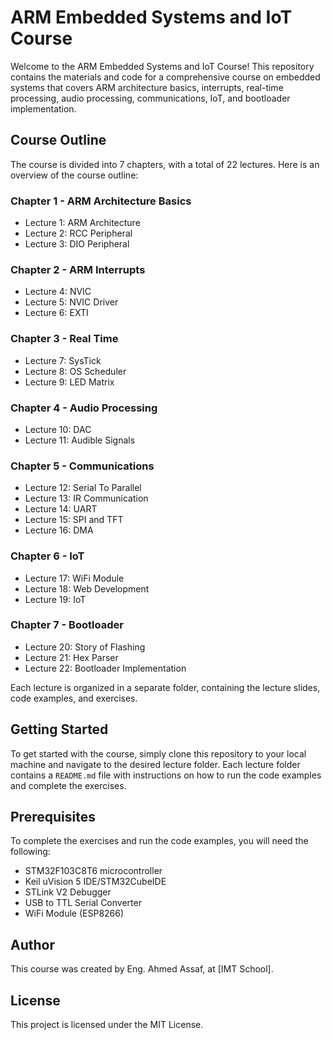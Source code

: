 # ARM Embedded Systems and IoT Course

Welcome to the ARM Embedded Systems and IoT Course! This repository contains the materials and code for a comprehensive course on embedded systems that covers ARM architecture basics, interrupts, real-time processing, audio processing, communications, IoT, and bootloader implementation.

## Course Outline

The course is divided into 7 chapters, with a total of 22 lectures. Here is an overview of the course outline:

### Chapter 1 - ARM Architecture Basics
- Lecture 1: ARM Architecture
- Lecture 2: RCC Peripheral
- Lecture 3: DIO Peripheral

### Chapter 2 - ARM Interrupts
- Lecture 4: NVIC
- Lecture 5: NVIC Driver
- Lecture 6: EXTI

### Chapter 3 - Real Time
- Lecture 7: SysTick
- Lecture 8: OS Scheduler
- Lecture 9: LED Matrix

### Chapter 4 - Audio Processing
- Lecture 10: DAC
- Lecture 11: Audible Signals

### Chapter 5 - Communications
- Lecture 12: Serial To Parallel
- Lecture 13: IR Communication
- Lecture 14: UART
- Lecture 15: SPI and TFT
- Lecture 16: DMA

### Chapter 6 - IoT
- Lecture 17: WiFi Module
- Lecture 18: Web Development
- Lecture 19: IoT

### Chapter 7 - Bootloader
- Lecture 20: Story of Flashing
- Lecture 21: Hex Parser
- Lecture 22: Bootloader Implementation

Each lecture is organized in a separate folder, containing the lecture slides, code examples, and exercises.

## Getting Started

To get started with the course, simply clone this repository to your local machine and navigate to the desired lecture folder. Each lecture folder contains a `README.md` file with instructions on how to run the code examples and complete the exercises.

## Prerequisites

To complete the exercises and run the code examples, you will need the following:

- STM32F103C8T6 microcontroller
- Keil uVision 5 IDE/STM32CubeIDE
- STLink V2 Debugger
- USB to TTL Serial Converter
- WiFi Module (ESP8266)

## Author

This course was created by Eng. Ahmed Assaf, at [IMT School].

## License

This project is licensed under the MIT License.
